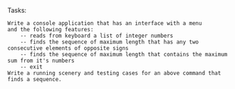 Tasks:

	Write a console application that has an interface with a menu
	and the following features:
		-- reads from keyboard a list of integer numbers
		-- finds the sequence of maximum length that has any two consecutive elements of opposite signs 
		-- finds the sequence of maximum length that contains the maximum sum from it's numbers
		-- exit 
	Write a running scenery and testing cases for an above command that finds a sequence.
	
